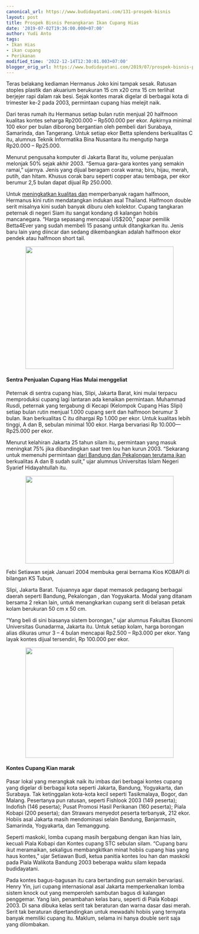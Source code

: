 ```yaml
---
canonical_url: https://www.budidayatani.com/131-prospek-bisnis
layout: post
title: Prospek Bisnis Penangkaran Ikan Cupang Hias
date: '2019-07-02T19:36:00.000+07:00'
author: Yudi Anto
tags:
- Ikan Hias
- ikan cupang
- Perikanan
modified_time: '2022-12-14T12:30:01.003+07:00'
blogger_orig_url: https://www.budidayatani.com/2019/07/prospek-bisnis-penangkaran-ikan-cupang.html
---
```


<p>Teras belakang kediaman Hermanus Joko kini tampak sesak. Ratusan stoples plastik dan akuarium berukuran 15 cm x20 cmx 15 cm terlihat berjejer rapi dalam rak besi. Sejak kontes marak digelar di berbagai kota di trimester ke-2 pada 2003, permintaan cupang hias melejit naik.</p><p>Dari teras rumah itu Hermanus setiap bulan rutin menjual 20 halfmoon kualitas kontes seharga Rp200.000 &#8211; Rp500.000 per ekor. Apkirnya minimal 100 ekor per bulan diborong bergantian oleh pembeli dari Surabaya, Samarinda, dan Tangerang. Untuk setiap ekor Betta splendens berkualitas C itu, alumnus Teknik Informatika Bina Nusantara itu mengutip harga Rp20.000 &#8211; Rp25.000.</p><p>Menurut pengusaha komputer di Jakarta Barat itu, volume penjualan melonjak 50% sejak akhir 2003. “Semua gara-gara kontes yang semakin ramai,” ujarnya. Jenis yang dijual beragam corak warna; biru, hijau, merah, putih, dan hitam. Khusus corak baru seperti copper atau tembaga, per ekor berumur 2,5 bulan dapat dijual Rp 250.000.</p><p>Untuk <a href="https://www.budidayatani.com/2019/07/percantik-dan-meningkatkan-nilai.html" style="width: auto !important" data-wpil-post-to-="data-wpil-post-to-">meningkatkan kualitas dan</a> memperbanyak ragam halfmoon, Hermanus kini rutin mendatangkan indukan asal Thailand. Halfmoon double serit misalnya kini sudah banyak diburu oleh kolektor. Cupang tangkaran peternak di negeri Siam itu sangat kondang di kalangan hobiis mancanegara. “Harga sepasang mencapai US$200,” papar pemilik Betta4Ever yang sudah membeli 15 pasang untuk ditangkarkan itu. Jenis baru lain yang diincar dan sedang dikembangkan adalah halfmoon ekor pendek atau halfmoon short tail.</p><div style="clear: both;text-align: center"><a style="margin-left: 1em;margin-right: 1em" href="https://i0.wp.com/1.bp.blogspot.com/-WrCTI7V4LTs/XRnMB5ep6FI/AAAAAAAACrI/P8PKvXX-sOYwKB61Mzw2o-2wLpLrWpuLgCLcBGAs/s1600/cupang_727x600.jpg?ssl=1"><img loading="lazy" src="https://i0.wp.com/1.bp.blogspot.com/-WrCTI7V4LTs/XRnMB5ep6FI/AAAAAAAACrI/P8PKvXX-sOYwKB61Mzw2o-2wLpLrWpuLgCLcBGAs/s400/cupang_727x600.jpg?resize=400%2C330&amp;ssl=1" width="400" height="330" border="0" data-original-height="600" data-original-width="727" data-recalc-dims="1" /></a></div><h4>Sentra Penjualan Cupang Hias Mulai menggeliat</h4><p>Peternak di sentra cupang hias, Slipi, Jakarta Barat, kini mulai terpacu memproduksi cupang lagi lantaran ada kenaikan permintaan. Muhammad Rusdi, peternak yang tergabung di Kecapi (Kelompok Cupang Hias Slipi) setiap bulan rutin menjual 1.000 cupang serit dan halfmoon berumur 3 bulan. Ikan berkualitas C itu dihargai Rp 1.000 per ekor. Untuk kualitas lebih tinggi, A dan B, sebulan minimal 100 ekor. Harga bervariasi Rp 10.000—Rp25.000 per ekor.</p><p>Menurut kelahiran Jakarta 25 tahun silam itu, permintaan yang masuk meningkat 75% jika dibandingkan saat tren lou han kurun 2003. “Sekarang untuk memenuhi permintaan <a href="https://www.budidayatani.com/2019/07/pehobiis-raup-untung-jutaan-perbulan.html" style="width: auto !important" data-wpil-post-to-="data-wpil-post-to-">dari Bandung dan Pekalongan terutama ikan</a> berkualitas A dan B sudah sulit,” ujar alumnus Universitas Islam Negeri Syarief Hidayahtullah itu.</p><div style="clear: both;text-align: center"><a style="margin-left: 1em;margin-right: 1em" href="https://i2.wp.com/1.bp.blogspot.com/-GJlA45lNSVM/XRnQTGX2f3I/AAAAAAAACrc/cEWM6lxpA5I7nlq-Uxd3zcANFtZLhllcwCLcBGAs/s1600/cupang_800x474.jpg?ssl=1"><img loading="lazy" src="https://i2.wp.com/1.bp.blogspot.com/-GJlA45lNSVM/XRnQTGX2f3I/AAAAAAAACrc/cEWM6lxpA5I7nlq-Uxd3zcANFtZLhllcwCLcBGAs/s400/cupang_800x474.jpg?resize=400%2C236&amp;ssl=1" width="400" height="236" border="0" data-original-height="474" data-original-width="800" data-recalc-dims="1" /></a></div><p>Febi Setiawan sejak Januari 2004 membuka gerai bernama Kios KOBAPI di bilangan KS Tubun,</p><p>Slipi, Jakarta Barat. Tujuannya agar dapat memasok pedagang berbagai daerah seperti Bandung, Pekalongan , dan Yogyakarta. Modal yang ditanam bersama 2 rekan lain, untuk menangkarkan cupang serit di belasan petak kolam berukuran 50 cm x 50 cm.</p><p>“Yang beli di sini biasanya sistem borongan,” ujar alumnus Fakultas Ekonomi Universitas Gunadarma, Jakarta itu. Untuk setiap kolam, harga borongan alias dikuras umur 3 &#8211; 4 bulan mencapai Rp2.500 &#8211; Rp3.000 per ekor. Yang layak kontes dijual tersendiri, Rp 100.000 per ekor.</p><div style="clear: both;text-align: center"><a style="margin-left: 1em;margin-right: 1em" href="https://i1.wp.com/1.bp.blogspot.com/-jsn7HxeUBoQ/XRnM8WIO4-I/AAAAAAAACrQ/NWyZ3OxEup0Tjqm5LQGl787ETNE-hVdFgCLcBGAs/s1600/cupang_800x595.jpg?ssl=1"><img loading="lazy" src="https://i2.wp.com/1.bp.blogspot.com/-jsn7HxeUBoQ/XRnM8WIO4-I/AAAAAAAACrQ/NWyZ3OxEup0Tjqm5LQGl787ETNE-hVdFgCLcBGAs/s400/cupang_800x595.jpg?resize=400%2C297&amp;ssl=1" width="400" height="297" border="0" data-original-height="595" data-original-width="800" data-recalc-dims="1" /></a></div><h4>Kontes Cupang Kian marak</h4><p>Pasar lokal yang merangkak naik itu imbas dari berbagai kontes cupang yang digelar di berbagai kota seperti Jakarta, Bandung, Yogyakarta, dan Surabaya. Tak ketinggalan kota-kota kecil seperti Tasikmalaya, Bogor, dan Malang. Pesertanya pun ratusan, seperti Fishlook 2003 (149 peserta); Indofish (146 peserta); Pusat Promosi Hasil Perikanan (160 peserta); Piala Kobapi (200 peserta); dan Strawars menyedot peserta terbanyak, 212 ekor. Hobiis asal Jakarta masih mendominasi selain Bandung, Banjarmasin, Samarinda, Yogyakarta, dan Temanggung.</p><p>Seperti maskoki, lomba cupang masih bergabung dengan ikan hias lain, kecuali Piala Kobapi dan Kontes cupang STC sebulan silam. “Cupang baru ikut meramaikan, sekaligus membangkitkan minat hobiis cupang hias yang haus kontes,” ujar Setiawan Budi, ketua panitia kontes lou han dan maskoki pada Piala Walikota Bandung 2003 beberapa waktu silam kepada budidayatani.</p><p>Pada kontes bagus-bagusan itu cara bertanding pun semakin bervariasi. Henry Yin, juri cupang internasional asal Jakarta memperkenalkan lomba sistem knock out yang memperoleh sambutan bagus di kalangan penggemar. Yang lain, penambahan kelas baru, seperti di Piala Kobapi 2003. Di sana dibuka kelas serit tak beraturan dan warna dasar dasi merah. Serit tak beraturan dipertandingkan untuk mewadahi hobiis yang ternyata banyak memiliki cupang itu. Maklum, selama ini hanya double serit saja yang dilombakan.</p>